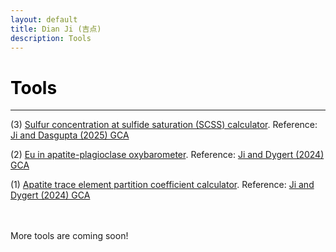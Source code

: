 ```yaml
---
layout: default
title: Dian Ji (吉点)
description: Tools
---
```


# <span style="color:black">Tools</span>
---
(3) <a href="https://dian01811.github.io/files/SCSS calculators.xlsx" download>Sulfur concentration at sulfide saturation (SCSS) calculator</a>. Reference: [Ji and Dasgupta (2025) GCA](https://doi.org/10.1016/j.gca.2025.02.019)

(2) <a href="https://dian01811.github.io/files/fO2_calculator_apatite.xlsx" download>Eu in apatite-plagioclase oxybarometer</a>. Reference: [Ji and Dygert (2024) GCA](https://doi.org/10.1016/j.gca.2023.11.004)

(1) <a href="https://dian01811.github.io/files/Apatite_calculator.xlsx" download>Apatite trace element partition coefficient calculator</a>. Reference: [Ji and Dygert (2024) GCA](https://doi.org/10.1016/j.gca.2023.11.004)

<br>
<br>
More tools are coming soon!
